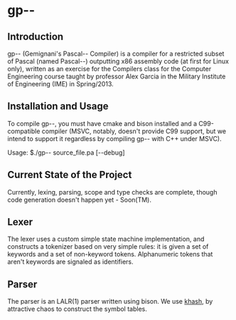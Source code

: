 gp--
====

Introduction
------------
gp-- (Gemignani's Pascal-- Compiler) is a compiler for a restricted subset of Pascal (named Pascal--) outputting x86 assembly code (at first for Linux only), written as an exercise for the Compilers class for the Computer Engineering course taught by professor Alex Garcia in the Military Institute of Engineering (IME) in Spring/2013.

Installation and Usage
----------------------
To compile gp--, you must have cmake and bison installed and a C99-compatible compiler (MSVC, notably, doesn't provide C99 support, but we intend to support it regardless by compiling gp-- with C++ under MSVC).

Usage: $./gp-- source_file.pa [--debug]

Current State of the Project
-------------
Currently, lexing, parsing, scope and type checks are complete, though code generation doesn't happen yet - Soon(TM).

Lexer
-----
The lexer uses a custom simple state machine implementation, and constructs a tokenizer based on very simple rules: it is given a set of keywords and a set of non-keyword tokens. Alphanumeric tokens that aren't keywords are signaled as identifiers. 

Parser
------
The parser is an LALR(1) parser written using bison. We use [khash][1], by attractive chaos to construct the symbol tables.

[1]: https://github.com/attractivechaos/klib
